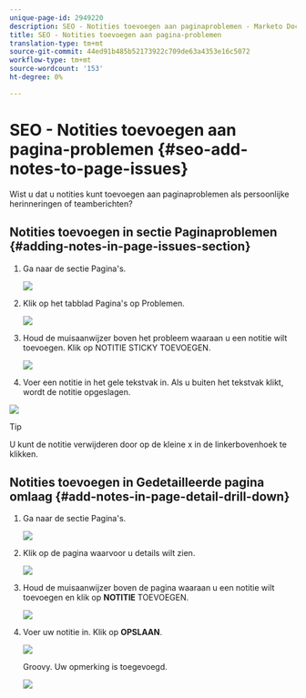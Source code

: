 ```yaml
---
unique-page-id: 2949220
description: SEO - Notities toevoegen aan paginaproblemen - Marketo Docs - Productdocumentatie
title: SEO - Notities toevoegen aan pagina-problemen
translation-type: tm+mt
source-git-commit: 44ed91b485b52173922c709de63a4353e16c5072
workflow-type: tm+mt
source-wordcount: '153'
ht-degree: 0%

---
```



# SEO - Notities toevoegen aan pagina-problemen {#seo-add-notes-to-page-issues}

Wist u dat u notities kunt toevoegen aan paginaproblemen als persoonlijke herinneringen of teamberichten?

## Notities toevoegen in sectie Paginaproblemen {#adding-notes-in-page-issues-section}

1. Ga naar de sectie Pagina&#39;s.

   ![](assets/image2014-9-18-13-3a11-3a43.png)

1. Klik op het tabblad Pagina&#39;s op Problemen.

   ![](assets/image2014-9-18-13-3a12-3a0.png)

1. Houd de muisaanwijzer boven het probleem waaraan u een notitie wilt toevoegen. Klik op NOTITIE STICKY TOEVOEGEN.

   ![](assets/image2014-9-18-13-3a12-3a6.png)

1. Voer een notitie in het gele tekstvak in. Als u buiten het tekstvak klikt, wordt de notitie opgeslagen.

![](assets/image2014-9-18-13-3a12-3a32.png)

>[!TIP]
>
>U kunt de notitie verwijderen door op de kleine x in de linkerbovenhoek te klikken.

## Notities toevoegen in Gedetailleerde pagina omlaag {#add-notes-in-page-detail-drill-down}

1. Ga naar de sectie Pagina&#39;s.

   ![](assets/image2014-9-18-13-3a12-3a59.png)

1. Klik op de pagina waarvoor u details wilt zien.

   ![](assets/image2014-9-18-13-3a13-3a42.png)

1. Houd de muisaanwijzer boven de pagina waaraan u een notitie wilt toevoegen en klik op **NOTITIE** TOEVOEGEN.

   ![](assets/image2014-9-18-13-3a13-3a46.png)

1. Voer uw notitie in. Klik op **OPSLAAN**.

   ![](assets/image2014-9-18-13-3a14-3a5.png)

   Groovy. Uw opmerking is toegevoegd.

   ![](assets/image2014-9-18-13-3a14-3a20.png)


